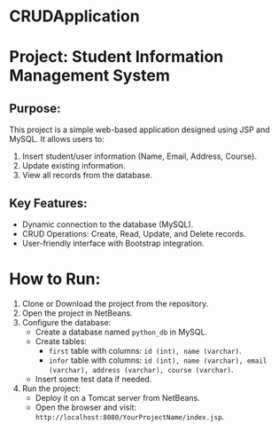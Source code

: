 # CRUDApplication

# Project: Student Information Management System

## Purpose:
This project is a simple web-based application designed using JSP and MySQL. It allows users to:
1. Insert student/user information (Name, Email, Address, Course).
2. Update existing information.
3. View all records from the database.

## Key Features:
- Dynamic connection to the database (MySQL).
- CRUD Operations: Create, Read, Update, and Delete records.
- User-friendly interface with Bootstrap integration.



# How to Run:
1. Clone or Download the project from the repository.
2. Open the project in NetBeans.
3. Configure the database:
   - Create a database named `python_db` in MySQL.
   - Create tables:
     - `first` table with columns: `id (int), name (varchar)`.
     - `infor` table with columns: `id (int), name (varchar), email (varchar), address (varchar), course (varchar)`.
   - Insert some test data if needed.
4. Run the project:
   - Deploy it on a Tomcat server from NetBeans.
   - Open the browser and visit: `http://localhost:8080/YourProjectName/index.jsp`.
